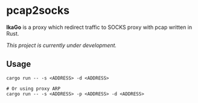 # pcap2socks

**IkaGo** is a proxy which redirect traffic to SOCKS proxy with pcap written in Rust.

_This project is currently under development._

## Usage

```
cargo run -- -s <ADDRESS> -d <ADDRESS>

# Or using proxy ARP
cargo run -- -s <ADDRESS> -p <ADDRESS> -d <ADDRESS>
```
